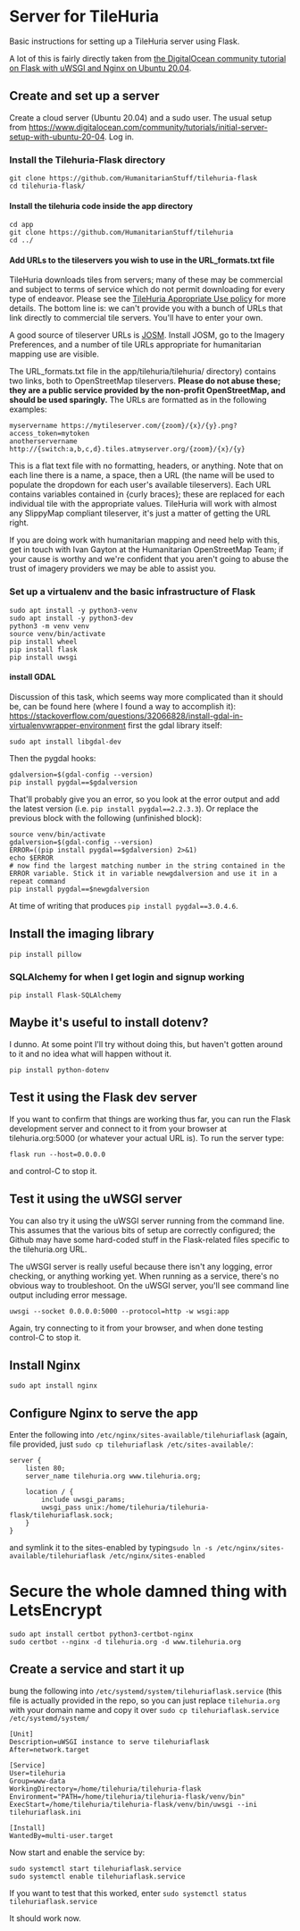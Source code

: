 # Server for TileHuria

Basic instructions for setting up a TileHuria server using Flask.

A lot of this is fairly directly taken from [the DigitalOcean community tutorial on Flask with uWSGI and Nginx on Ubuntu 20.04](https://www.digitalocean.com/community/tutorials/how-to-serve-flask-applications-with-uwsgi-and-nginx-on-ubuntu-20-04).

## Create and set up a server

Create a cloud server (Ubuntu 20.04) and a sudo user. The usual setup from https://www.digitalocean.com/community/tutorials/initial-server-setup-with-ubuntu-20-04. Log in.


### Install the Tilehuria-Flask directory

```
git clone https://github.com/HumanitarianStuff/tilehuria-flask
cd tilehuria-flask/
```

#### Install the tilehuria code inside the app directory

```
cd app
git clone https://github.com/HumanitarianStuff/tilehuria
cd ../
```

#### Add URLs to the tileservers you wish to use in the URL_formats.txt file
TileHuria downloads tiles from servers; many of these may be commercial and subject to terms of service which do not permit downloading for every type of endeavor. Please see the [TileHuria Appropriate Use policy](https://github.com/HumanitarianStuff/tilehuria#appropriate-use-dos-and-donts) for more details. The bottom line is: we can't provide you with a bunch of URLs that link directly to commercial tile servers. You'll have to enter your own. 

A good source of tileserver URLs is [JOSM](https://josm.openstreetmap.de/). Install JOSM, go to the Imagery Preferences, and a number of tile URLs appropriate for humanitarian mapping use are visible.

The URL_formats.txt file in the app/tilehuria/tilehuria/ directory) contains two links, both to OpenStreetMap tileservers. **Please do not abuse these; they are a public service provided by the non-profit OpenStreetMap, and should be used sparingly.** The URLs are formatted as in the following examples:

```
myservername https://mytileserver.com/{zoom}/{x}/{y}.png?access_token=mytoken
anotherservername http://{switch:a,b,c,d}.tiles.atmyserver.org/{zoom}/{x}/{y}
```

This is a flat text file with no formatting, headers, or anything. Note that on each line there is a name, a space, then a URL (the name will be used to populate the dropdown for each user's available tileservers). Each URL contains variables contained in {curly braces}; these are replaced for each individual tile with the appropriate values. TileHuria will work with almost any SlippyMap compliant tileserver, it's just a matter of getting the URL right.

If you are doing work with humanitarian mapping and need help with this, get in touch with Ivan Gayton at the Humanitarian OpenStreetMap Team; if your cause is worthy and we're confident that you aren't going to abuse the trust of imagery providers we may be able to assist you.

### Set up a virtualenv and the basic infrastructure of Flask

```
sudo apt install -y python3-venv
sudo apt install -y python3-dev
python3 -m venv venv
source venv/bin/activate
pip install wheel
pip install flask
pip install uwsgi
```

#### install GDAL
Discussion of this task, which seems way more complicated than it should be, can be found here (where I found a way to accomplish it): https://stackoverflow.com/questions/32066828/install-gdal-in-virtualenvwrapper-environment
first the gdal library itself:

```
sudo apt install libgdal-dev
```

Then the pygdal hooks:
```
gdalversion=$(gdal-config --version)
pip install pygdal==$gdalversion
```

That'll probably give you an error, so you look at the error output and add the latest version (i.e. ```pip install pygdal==2.2.3.3```). Or replace the previous block with the following (unfinished block):

```
source venv/bin/activate
gdalversion=$(gdal-config --version)
ERROR=((pip install pygdal==$gdalversion) 2>&1)
echo $ERROR
# now find the largest matching number in the string contained in the ERROR variable. Stick it in variable newgdalversion and use it in a repeat command
pip install pygdal==$newgdalversion
```

At time of writing that produces ```pip install pygdal==3.0.4.6```.

## Install the imaging library

```
pip install pillow
```

### SQLAlchemy for when I get login and signup working
```
pip install Flask-SQLAlchemy
```

## Maybe it's useful to install dotenv?

I dunno. At some point I'll try without doing this, but haven't gotten around to it and no idea what will happen without it.
```
pip install python-dotenv
```

## Test it using the Flask dev server

If you want to confirm that things are working thus far, you can run the Flask development server and connect to it from your browser at tilehuria.org:5000 (or whatever your actual URL is). To run the server type:
```
flask run --host=0.0.0.0
```
and control-C to stop it.

## Test it using the uWSGI server

You can also try it using the uWSGI server running from the command line. This assumes that the various bits of setup are correctly configured; the Github may have some hard-coded stuff in the Flask-related files specific to the tilehuria.org URL.

The uWSGI server is really useful because there isn't any logging, error checking, or anything working yet. When running as a service, there's no obvious way to troubleshoot. On the uWSGI server, you'll see command line output including error message.

```
uwsgi --socket 0.0.0.0:5000 --protocol=http -w wsgi:app
```
Again, try connecting to it from your browser, and when done testing control-C to stop it. 


## Install Nginx

```
sudo apt install nginx
```

## Configure Nginx to serve the app

Enter the following into ```/etc/nginx/sites-available/tilehuriaflask``` (again, file provided, just ```sudo cp tilehuriaflask /etc/sites-available/```:


```
server {
    listen 80;
    server_name tilehuria.org www.tilehuria.org;

    location / {
        include uwsgi_params;
        uwsgi_pass unix:/home/tilehuria/tilehuria-flask/tilehuriaflask.sock;
    }
}
```

and symlink it to the sites-enabled by typing```sudo ln -s /etc/nginx/sites-available/tilehuriaflask /etc/nginx/sites-enabled```

# Secure the whole damned thing with LetsEncrypt
```
sudo apt install certbot python3-certbot-nginx
sudo certbot --nginx -d tilehuria.org -d www.tilehuria.org
```
## Create a service and start it up
bung the following into ```/etc/systemd/system/tilehuriaflask.service``` (this file is actually provided in the repo, so you can just replace ```tilehuria.org``` with your domain name and copy it over ```sudo cp tilehuriaflask.service /etc/systemd/system/```

```
[Unit]
Description=uWSGI instance to serve tilehuriaflask
After=network.target

[Service]
User=tilehuria
Group=www-data
WorkingDirectory=/home/tilehuria/tilehuria-flask
Environment="PATH=/home/tilehuria/tilehuria-flask/venv/bin"
ExecStart=/home/tilehuria/tilehuria-flask/venv/bin/uwsgi --ini tilehuriaflask.ini

[Install]
WantedBy=multi-user.target

```

Now start and enable the service by:
```
sudo systemctl start tilehuriaflask.service
sudo systemctl enable tilehuriaflask.service
```

If you want to test that this worked, enter ```sudo systemctl status tilehuriaflask.service```

It should work now.